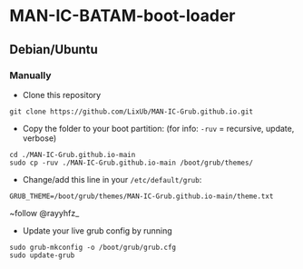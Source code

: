 # MAN-IC-BATAM-boot-loader

## Debian/Ubuntu

### Manually
- Clone this repository
```
git clone https://github.com/LixUb/MAN-IC-Grub.github.io.git
```
- Copy the folder to your boot partition: (for info: `-ruv` = recursive, update, verbose)
```
cd ./MAN-IC-Grub.github.io-main
sudo cp -ruv ./MAN-IC-Grub.github.io-main /boot/grub/themes/
```
- Change/add this line in your `/etc/default/grub`:
```
GRUB_THEME=/boot/grub/themes/MAN-IC-Grub.github.io-main/theme.txt
```
~follow @rayyhfz_
- Update your live grub config by running
```
sudo grub-mkconfig -o /boot/grub/grub.cfg
sudo update-grub
```

